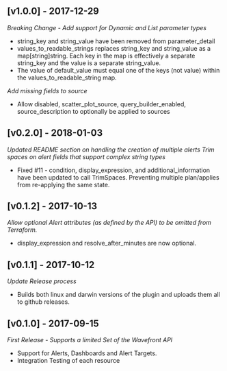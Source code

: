 ## [v1.0.0] - 2017-12-29

*Breaking Change - Add support for Dynamic and List parameter types*

- string_key and string_value have been removed from parameter_detail
- values_to_readable_strings replaces string_key and string_value as a map[string]string. Each key in the map is 
effectively a separate string_key and the value is a separate string_value.
- The value of default_value must equal one of the keys (not value) within the values_to_readable_string map.

*Add missing fields to source*

- Allow disabled, scatter_plot_source, query_builder_enabled, source_description to optionally be applied to sources

## [v0.2.0] - 2018-01-03
*Updated README section on handling the creation of multiple alerts*
*Trim spaces on alert fields that support complex string types*

- Fixed #11 - condition, display_expression, and additional_information have been updated to call TrimSpaces. Preventing multiple plan/applies from re-applying the same state.

## [v0.1.2] - 2017-10-13

*Allow optional Alert attributes (as defined by the API) to be omitted from Terraform.*

- display_expression and resolve_after_minutes are now optional.

## [v0.1.1] - 2017-10-12

*Update Release process*

- Builds both linux and darwin versions of the plugin and uploads them all to github releases.

## [v0.1.0] - 2017-09-15

*First Release - Supports a limited Set of the Wavefront API*

- Support for Alerts, Dashboards and Alert Targets.
- Integration Testing of each resource
